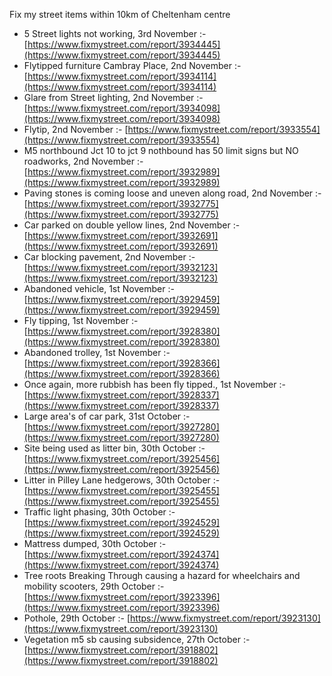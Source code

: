 Fix my street items within 10km of Cheltenham centre

<!-- fix_marker starts -->

- 5 Street lights not working, 3rd November :- [https://www.fixmystreet.com/report/3934445](https://www.fixmystreet.com/report/3934445)
- Flytipped furniture Cambray Place, 2nd November :- [https://www.fixmystreet.com/report/3934114](https://www.fixmystreet.com/report/3934114)
- Glare from Street lighting, 2nd November :- [https://www.fixmystreet.com/report/3934098](https://www.fixmystreet.com/report/3934098)
- Flytip, 2nd November :- [https://www.fixmystreet.com/report/3933554](https://www.fixmystreet.com/report/3933554)
- M5 northbound Jct 10 to jct 9 nothbound has 50 limit signs but NO roadworks, 2nd November :- [https://www.fixmystreet.com/report/3932989](https://www.fixmystreet.com/report/3932989)
- Paving stones is coming loose and uneven along road, 2nd November :- [https://www.fixmystreet.com/report/3932775](https://www.fixmystreet.com/report/3932775)
- Car parked on double yellow lines, 2nd November :- [https://www.fixmystreet.com/report/3932691](https://www.fixmystreet.com/report/3932691)
- Car blocking pavement, 2nd November :- [https://www.fixmystreet.com/report/3932123](https://www.fixmystreet.com/report/3932123)
- Abandoned vehicle, 1st November :- [https://www.fixmystreet.com/report/3929459](https://www.fixmystreet.com/report/3929459)
- Fly tipping, 1st November :- [https://www.fixmystreet.com/report/3928380](https://www.fixmystreet.com/report/3928380)
- Abandoned trolley, 1st November :- [https://www.fixmystreet.com/report/3928366](https://www.fixmystreet.com/report/3928366)
- Once again, more rubbish has been fly tipped., 1st November :- [https://www.fixmystreet.com/report/3928337](https://www.fixmystreet.com/report/3928337)
- Large area's of car park, 31st October :- [https://www.fixmystreet.com/report/3927280](https://www.fixmystreet.com/report/3927280)
- Site being used as litter bin, 30th October :- [https://www.fixmystreet.com/report/3925456](https://www.fixmystreet.com/report/3925456)
- Litter in Pilley Lane hedgerows, 30th October :- [https://www.fixmystreet.com/report/3925455](https://www.fixmystreet.com/report/3925455)
- Traffic light phasing, 30th October :- [https://www.fixmystreet.com/report/3924529](https://www.fixmystreet.com/report/3924529)
- Mattress dumped, 30th October :- [https://www.fixmystreet.com/report/3924374](https://www.fixmystreet.com/report/3924374)
- Tree roots Breaking Through causing a hazard for wheelchairs and mobility scooters, 29th October :- [https://www.fixmystreet.com/report/3923396](https://www.fixmystreet.com/report/3923396)
- Pothole, 29th October :- [https://www.fixmystreet.com/report/3923130](https://www.fixmystreet.com/report/3923130)
- Vegetation m5 sb causing subsidence, 27th October :- [https://www.fixmystreet.com/report/3918802](https://www.fixmystreet.com/report/3918802)

<!-- fix_marker ends -->